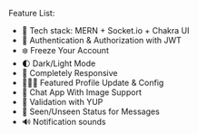 Feature List:
- 🌟 Tech stack: MERN + Socket.io + Chakra UI
- 🎃 Authentication & Authorization with JWT
- ❄️ Freeze Your Account
- 🌓 Dark/Light Mode
- 📱 Completely Responsive
- 👨🏻‍🎓 Featured Profile Update & Config
- 💬 Chat App With Image Support
- 💊 Validation with YUP
- 👀 Seen/Unseen Status for Messages
- 🔊 Notification sounds
